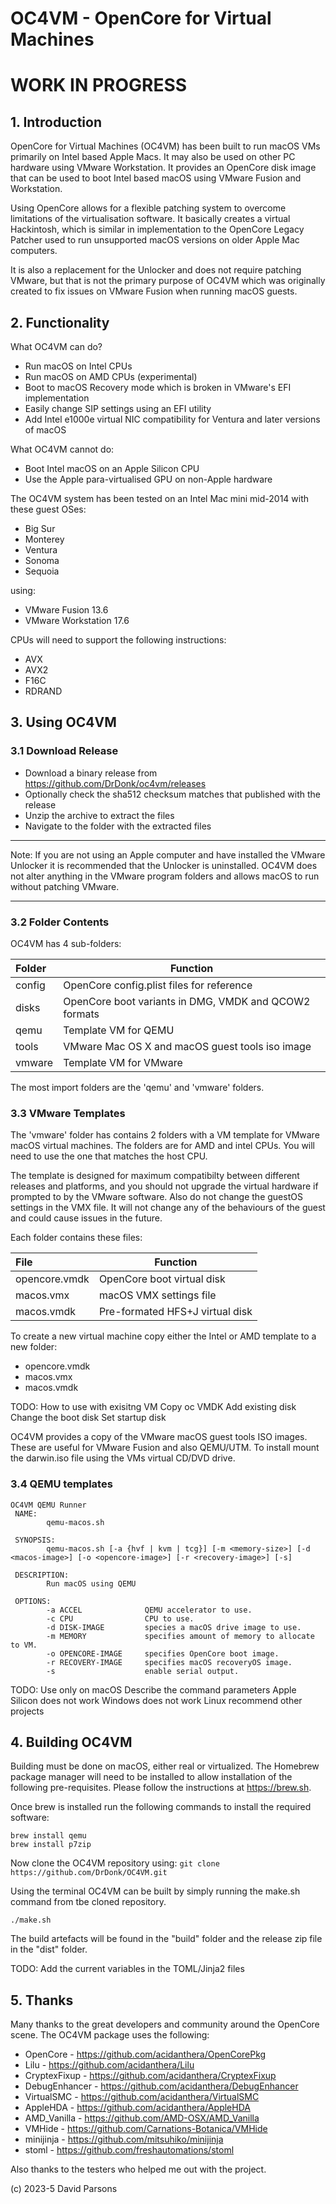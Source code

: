# OC4VM - OpenCore for Virtual Machines

# WORK IN PROGRESS

## 1. Introduction
OpenCore for Virtual Machines (OC4VM) has been built to run macOS VMs primarily on Intel 
based Apple Macs. It may also be used on other PC hardware using VMware Workstation. It 
provides an OpenCore disk image that can be used to boot Intel based macOS using VMware 
Fusion and Workstation.

Using OpenCore allows for a flexible patching system to overcome limitations of the 
virtualisation software. It basically creates a virtual Hackintosh, which is similar in 
implementation to the OpenCore Legacy Patcher used to run unsupported macOS versions on 
older Apple Mac computers.

It is also a replacement for the Unlocker and does not require patching VMware, but that 
is not the primary purpose of OC4VM which was originally created to fix issues on VMware 
Fusion when running macOS guests. 

## 2. Functionality
What OC4VM can do?
* Run macOS on Intel CPUs
* Run macOS on AMD CPUs (experimental)
* Boot to macOS Recovery mode which is broken in VMware's EFI implementation
* Easily change SIP settings using an EFI utility
* Add Intel e1000e virtual NIC compatibility for Ventura and later versions of macOS

What OC4VM cannot do:
* Boot Intel macOS on an Apple Silicon CPU
* Use the Apple para-virtualised GPU on non-Apple hardware 

The OC4VM system has been tested on an Intel Mac mini mid-2014 with these guest OSes:
* Big Sur
* Monterey
* Ventura
* Sonoma
* Sequoia

using:
* VMware Fusion 13.6
* VMware Workstation 17.6

CPUs will need to support the following instructions:

* AVX
* AVX2
* F16C
* RDRAND

## 3. Using OC4VM
### 3.1 Download Release

* Download a binary release from https://github.com/DrDonk/oc4vm/releases
* Optionally check the sha512 checksum matches that published with the release
* Unzip the archive to extract the files
* Navigate to the folder with the extracted files

***
Note:
If you are not using an Apple computer and have installed the VMware Unlocker it is 
recommended that the Unlocker is uninstalled. OC4VM does not alter anything in the VMware 
program folders and allows macOS to run without patching VMware.
***

### 3.2 Folder Contents

OC4VM has 4 sub-folders:

| Folder     | Function                                              |
|:-----------|-------------------------------------------------------|
| config     | OpenCore config.plist files for reference             |
| disks      | OpenCore boot variants in DMG, VMDK and QCOW2 formats |
| qemu       | Template VM for QEMU                                  |
| tools      | VMware Mac OS X and macOS guest tools iso image       |
| vmware     | Template VM for VMware                                |

The most import folders are the 'qemu' and 'vmware' folders. 

### 3.3 VMware Templates

The 'vmware' folder has contains 2 folders with a VM template for VMware macOS virtual 
machines. The folders are for AMD and intel CPUs. You will need to use the one that 
matches the host CPU.

The template is designed for maximum compatibilty between different releases and 
platforms, and you should not upgrade the virtual hardware if prompted to by the VMware 
software. Also do not change the guestOS settings in the VMX file. It will not change any 
of the behaviours of the guest and could cause issues in the future.

Each folder contains these files:

| File          | Function                        |
|:--------------|---------------------------------|
| opencore.vmdk | OpenCore boot virtual disk      |
| macos.vmx     | macOS VMX settings file         |
| macos.vmdk    | Pre-formated HFS+J virtual disk |

To create a new virtual machine copy either the Intel or AMD template to a new folder:

* opencore.vmdk
* macos.vmx
* macos.vmdk

TODO:
How to use with exisitng VM
Copy oc VMDK
Add existing disk
Change the boot disk
Set startup disk

OC4VM provides a copy of the VMware macOS guest tools ISO images. These are useful for 
VMware Fusion and also QEMU/UTM. To install mount the darwin.iso file using the VMs 
virtual CD/DVD drive.

### 3.4 QEMU templates
```
OC4VM QEMU Runner
 NAME:
        qemu-macos.sh

 SYNOPSIS:
        qemu-macos.sh [-a {hvf | kvm | tcg}] [-m <memory-size>] [-d <macos-image>] [-o <opencore-image>] [-r <recovery-image>] [-s]

 DESCRIPTION:
        Run macOS using QEMU

 OPTIONS:
        -a ACCEL              QEMU accelerator to use.
        -c CPU                CPU to use.
        -d DISK-IMAGE         species a macOS drive image to use.
        -m MEMORY             specifies amount of memory to allocate to VM.
        -o OPENCORE-IMAGE     specifies OpenCore boot image.
        -r RECOVERY-IMAGE     specifies macOS recoveryOS image.
        -s                    enable serial output.
```
TODO:
Use only on macOS
Describe the command parameters
Apple Silicon does not work
Windows does not work
Linux recommend other projects


## 4. Building OC4VM

Building must be done on macOS, either real or virtualized. The Homebrew package manager 
will need to be installed to allow installation of the following pre-requisites. Please 
follow the instructions at https://brew.sh.

Once brew is installed run the following commands to install the required software:
```
brew install qemu
brew install p7zip
```

Now clone the OC4VM repository using:
```git clone https://github.com/DrDonk/OC4VM.git```

Using the terminal OC4VM can be built by simply running the make.sh command from tbe 
cloned repository.

```./make.sh```

The build artefacts will be found in the "build" folder and the release zip file in the 
"dist" folder.

TODO:
Add the current variables in the TOML/Jinja2 files


## 5. Thanks

Many thanks to the great developers and community around the OpenCore scene. The OC4VM 
package uses the following:

* OpenCore - https://github.com/acidanthera/OpenCorePkg
* Lilu - https://github.com/acidanthera/Lilu
* CryptexFixup - https://github.com/acidanthera/CryptexFixup
* DebugEnhancer - https://github.com/acidanthera/DebugEnhancer
* VirtualSMC - https://github.com/acidanthera/VirtualSMC
* AppleHDA - https://github.com/acidanthera/AppleHDA
* AMD_Vanilla - https://github.com/AMD-OSX/AMD_Vanilla
* VMHide - https://github.com/Carnations-Botanica/VMHide
* minijinja - https://github.com/mitsuhiko/minijinja
* stoml - https://github.com/freshautomations/stoml

Also thanks to the testers who helped me out with the project.

(c) 2023-5 David Parsons
